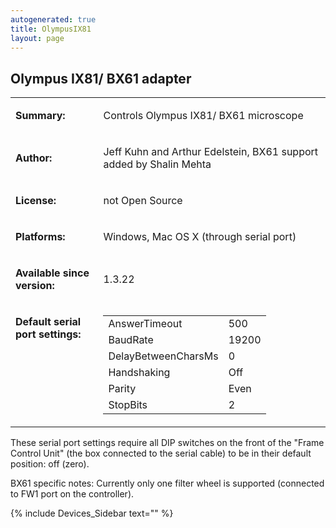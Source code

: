```yaml
---
autogenerated: true
title: OlympusIX81
layout: page
---
```


## Olympus IX81/ BX61 adapter

<table cellspacing=3>
<tr>
<td markdown="1">

**Summary:**

</td>
<td markdown="1" valign="top">

Controls Olympus IX81/ BX61 microscope

</td>
</tr>
<tr>
<td markdown="1">

**Author:**

</td>
<td markdown="1">

Jeff Kuhn and Arthur Edelstein, BX61 support added by Shalin Mehta

</td>
</tr>
<tr>
<td markdown="1">

**License:**

</td>
<td markdown="1">

not Open Source

</td>
</tr>
<tr>
<td markdown="1">

**Platforms:**

</td>
<td markdown="1">

Windows, Mac OS X (through serial port)

</td>
</tr>
<tr>
<td markdown="1">

**Available since version:**

</td>
<td markdown="1">

1.3.22

</td>
<tr>
<td markdown="1" valign=top>

**Default serial port settings:**

</td>
<td markdown="1" valign=top>

|                     |       |
|---------------------|-------|
| AnswerTimeout       | 500   |
| BaudRate            | 19200 |
| DelayBetweenCharsMs | 0     |
| Handshaking         | Off   |
| Parity              | Even  |
| StopBits            | 2     |

</td>
</tr>
</table>

  
These serial port settings require all DIP switches on the front of the
"Frame Control Unit" (the box connected to the serial cable) to be in
their default position: off (zero).

BX61 specific notes: Currently only one filter wheel is supported
(connected to FW1 port on the controller).

{% include Devices_Sidebar text="" %}
